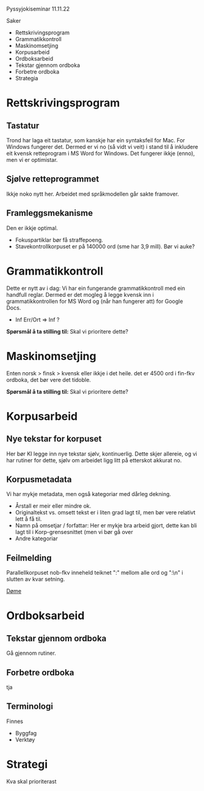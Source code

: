 Pyssyjokiseminar 11.11.22

Saker

- Rettskrivingsprogram
- Grammatikkontroll
- Maskinomsetjing
- Korpusarbeid
- Ordboksarbeid
- Tekstar gjennom ordboka
- Forbetre ordboka
- Strategia



# Rettskrivingsprogram
## Tastatur
Trond har laga eit tastatur, som kanskje har ein syntaksfeil for Mac. For Windows fungerer det. Dermed er vi no (så vidt vi veit) i stand til å inkludere eit kvensk retteprogram i MS Word for Windows. Det fungerer ikkje (enno), men vi er optimistar.

## Sjølve retteprogrammet
Ikkje noko nytt her. Arbeidet med språkmodellen går sakte framover.

## Framleggsmekanisme
Den er ikkje optimal. 
- Fokuspartiklar bør få straffepoeng.
- Stavekontrollkorpuset er på 140000 ord (sme har 3,9 mill). Bør vi auke?

# Grammatikkontroll
Dette er nytt av i dag: Vi har ein fungerande grammatikkontroll med ein handfull reglar. Dermed er det mogleg å legge kvensk inn i grammatikkontrollen for MS Word og (når han fungerer att) for Google Docs.

- Inf Err/Ort => Inf ?

**Spørsmål å ta stilling til:** Skal vi prioritere dette?

# Maskinomsetjing
Enten norsk > finsk > kvensk eller ikkje i det heile.
det er 4500 ord i fin-fkv ordboka, det bør vere det tidoble.

**Spørsmål å ta stilling til:** Skal vi prioritere dette?


# Korpusarbeid
## Nye tekstar for korpuset
Her bør KI legge inn nye tekstar sjølv, kontinuerlig. Dette skjer allereie, og vi har rutiner for dette, sjølv om arbeidet ligg litt på etterskot akkurat no.

## Korpusmetadata
Vi har mykje metadata, men også kategoriar med dårleg dekning.

- Årstall er meir eller mindre ok.
- Originaltekst vs. omsett tekst er i liten grad lagt til, men bør vere relativt lett å få til.
- Namn på omsetjar / forfattar: Her er mykje bra arbeid gjort, dette kan bli lagt til i Korp-grensesnittet (men vi bør gå over
- Andre kategoriar

## Feilmelding
Parallellkorpuset nob-fkv inneheld teiknet ":" mellom alle ord og ":\n" i slutten av kvar setning.

[Døme](http://gtweb.uit.no/f_korp/?mode=parallel#?lang=fi&parallel_corpora=nob&cqp_null=%5Bword%20%3D%20%22er%22%5D&cqp_nob=%5Bword%20%3D%20%22er%22%5D&corpus=nob2fkv_bible_20210319-nob&search=cqp%7C%5Bword%20%3D%20%22er%22%5D&page=0)

# Ordboksarbeid
## Tekstar gjennom ordboka
Gå gjennom rutiner.

## Forbetre ordboka
tja

## Terminologi
Finnes
- Byggfag
- Verktøy

# Strategi
Kva skal prioriterast




